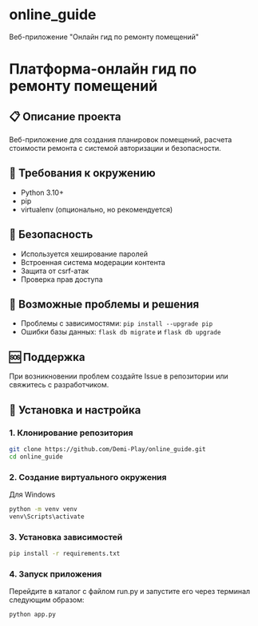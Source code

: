 # online_guide
 Веб-приложение "Онлайн гид по ремонту помещений"

# Платформа-онлайн гид по ремонту помещений

## 📋 Описание проекта
Веб-приложение для создания планировок помещений, расчета стоимости ремонта с системой авторизации и безопасности.

## 🚀 Требования к окружению
- Python 3.10+
- pip
- virtualenv (опционально, но рекомендуется)

## 🔐 Безопасность
- Используется хеширование паролей
- Встроенная система модерации контента
- Защита от csrf-атак
- Проверка прав доступа

## 🐛 Возможные проблемы и решения
- Проблемы с зависимостями: `pip install --upgrade pip`
- Ошибки базы данных: `flask db migrate` и `flask db upgrade`

## 🆘 Поддержка
При возникновении проблем создайте Issue в репозитории или свяжитесь с разработчиком.

## 🔧 Установка и настройка

### 1. Клонирование репозитория
```bash
git clone https://github.com/Demi-Play/online_guide.git
cd online_guide
```

### 2. Создание виртуального окружения
Для Windows
```bash
python -m venv venv
venv\Scripts\activate
```

### 3. Установка зависимостей
```bash
pip install -r requirements.txt
```

### 4. Запуск приложения
Перейдите в каталог с файлом run.py и запустите его через терминал следующим образом: 
```bash
python app.py
```